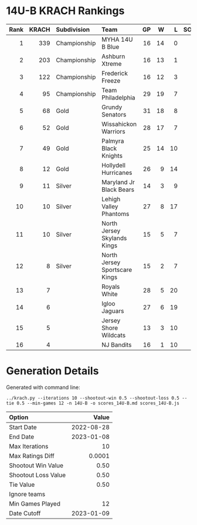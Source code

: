# 14U-B KRACH Rankings
Rank|KRACH|Subdivision|Team|GP|W|L|SOW|SOL|T|SoS
---:|---:|:---|:---|---:|---:|---:|---:|---:|---:|---:
1|339|Championship|MYHA 14U B Blue|16|14|0|1|1|0|53
2|203|Championship|Ashburn Xtreme|16|13|1|2|0|0|43
3|122|Championship|Frederick Freeze|16|12|3|1|0|0|55
4|95|Championship|Team Philadelphia|29|19|7|2|1|0|81
5|68|Gold|Grundy Senators|31|18|8|0|5|0|74
6|52|Gold|Wissahickon Warriors|28|17|7|1|3|0|43
7|49|Gold|Palmyra Black Knights|25|14|10|1|0|0|94
8|12|Gold|Hollydell Hurricanes|26|9|14|1|2|0|46
9|11|Silver|Maryland Jr Black Bears|14|3|9|1|1|0|44
10|10|Silver|Lehigh Valley Phantoms|27|8|17|2|0|0|64
11|10|Silver|North Jersey Skylands Kings|15|5|7|2|0|1|41
12|8|Silver|North Jersey Sportscare Kings|15|2|7|4|2|0|34
13|7||Royals White|28|5|20|1|2|0|80
14|6||Igloo Jaguars|27|6|19|0|1|1|46
15|5||Jersey Shore Wildcats|13|3|10|0|0|0|28
16|4||NJ Bandits|16|1|10|2|3|0|32
# Generation Details

Generated with command line:
```
../krach.py --iterations 10 --shootout-win 0.5 --shootout-loss 0.5 --tie 0.5 --min-games 12 -n 14U-B -o scores_14U-B.md scores_14U-B.js
```

| Option | Value |
| :----- | ----: |
| Start Date | 2022-08-28 |
| End Date | 2023-01-08 |
| Max Iterations | 10 |
| Max Ratings Diff | 0.0001 |
| Shootout Win Value | 0.50 |
| Shootout Loss Value | 0.50 |
| Tie Value | 0.50 |
| Ignore teams |  |
| Min Games Played | 12 |
| Date Cutoff | 2023-01-09 |

